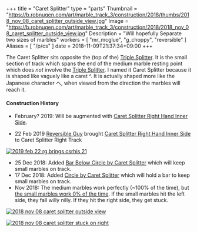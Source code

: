 +++
title = "Caret Splitter"
type = "parts"
Thumbnail = "https://b.robnugen.com/art/marble_track_3/construction/2018/thumbs/2018_nov_08_caret_splitter_outside_view.jpg"
Image = "https://b.robnugen.com/art/marble_track_3/construction/2018/2018_nov_08_caret_splitter_outside_view.jpg"
Description = "Will hopefully Separate two sizes of marbles"
workers = [
    "mr_mcglue",
    "g_choppy",
    "reversible"
]
Aliases = [
    "/p/cs"
]
date = 2018-11-09T21:37:34+09:00
+++

The Caret Splitter sits opposite the (top of the) [Triple Splitter](/parts/triple_splitter/).  It is the small section of track which spans the end of the medium marble resting point which does *not* involve the [Triple Splitter](/parts/triple_splitter/).  I named it Caret Splitter because it is shaped like vaguely like a caret ^.  It is actually shaped more like the Japanese character へ, when viewed from the direction the marbles will reach it.

#### Construction History

* February? 2019: Will be augmented with [Caret Splitter Right Hand Inner Side](/parts/caret-splitter-right-hand-inner-side/).

* 22 Feb 2019 [Reversible Guy](/w/rg) brought [Caret Splitter Right Hand Inner Side](/parts/caret-splitter-right-hand-inner-side/) to Caret Splitter Right Track

[![2019 feb 22 rg brings csrhis 21](//b.robnugen.com/art/marble_track_3/track/parts/2019/thumbs/2019_feb_22_rg_brings_csrhis_21.jpg)](//b.robnugen.com/art/marble_track_3/track/parts/2019/2019_feb_22_rg_brings_csrhis_21.jpg)

* 25 Dec 2018: Added [Bar Below Circle by Caret Splitter](/parts/bar_below_circle_by_the_caret_splitter/) which will keep small marbles on track.
* 17 Dec 2018: Added [Circle by Caret Splitter](/parts/circle_by_the_caret_splitter/) which will hold a bar to keep small marbles on track.
* Nov 2018: The medium marbles work perfectly (~100% of the time), but [the small marbles work 0% of the time](/episode/2018/november/glued-two-more-toothpicks-on-lower-zig-zag/).  If the small marbles hit the left side, they fall willy nilly.  If they hit the right side, they get stuck.

[![2018 nov 08 caret splitter outside view](//b.robnugen.com/art/marble_track_3/construction/2018/thumbs/2018_nov_08_caret_splitter_top_view.jpg)](//b.robnugen.com/art/marble_track_3/construction/2018/2018_nov_08_caret_splitter_top_view.jpg)


[![2018 nov 08 caret splitter stuck on right](//b.robnugen.com/art/marble_track_3/construction/2018/thumbs/2018_nov_08_caret_splitter_stuck_on_right.jpg)](//b.robnugen.com/art/marble_track_3/construction/2018/2018_nov_08_caret_splitter_stuck_on_right.jpg)
